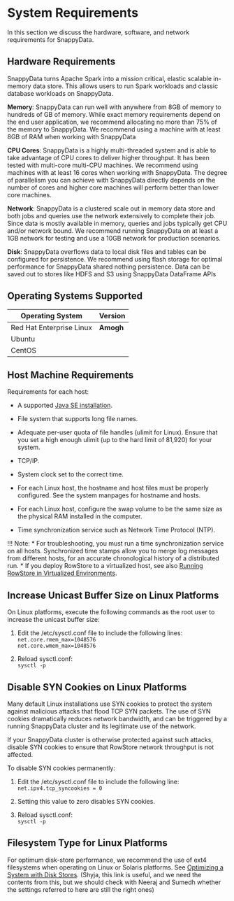 # System Requirements

In this section we discuss the hardware, software, and network requirements for SnappyData.

## Hardware  Requirements

SnappyData turns Apache Spark into a mission critical, elastic scalable in-memory data store. This allows users to run Spark workloads and classic database workloads on SnappyData.

**Memory**: SnappyData can run well with anywhere from 8GB of memory to hundreds of GB of memory. While exact memory requirements depend on the end user application, we recommend allocating no more than 75% of the memory to SnappyData. We recommend using a machine with at least 8GB of RAM when working with SnappyData

**CPU Cores**: SnappyData is a highly multi-threaded system and is able to take advantage of CPU cores to deliver higher throughput. It has been tested with multi-core multi-CPU machines. We recommend using machines with at least 16 cores when working with SnappyData. The degree of parallelism you can achieve with SnappyData directly depends on the number of cores and higher core machines will perform better than lower core machines.

**Network**: SnappyData is a clustered scale out in memory data store and both jobs and queries use the network extensively to complete their job. Since data is mostly available in memory, queries and jobs typically get CPU and/or network bound. We recommend running SnappyData on at least a 1GB network for testing and use a 10GB network for production scenarios.

**Disk**: SnappyData overflows data to local disk files and tables can be configured for persistence. We recommend using flash storage for optimal performance for SnappyData shared nothing persistence. Data can be saved out to stores like HDFS and S3 using SnappyData DataFrame APIs


## Operating Systems Supported

| Operating System| Version |
|--------|--------|
|Red Hat Enterprise Linux|  **Amogh**      |
|Ubuntu|        |
|CentOS|        |


## Host Machine Requirements
Requirements for each host:

* A supported [Java SE installation](http://www.oracle.com/technetwork/java/javase/downloads/jdk-6u26-download-400750.html).

* File system that supports long file names.

* Adequate per-user quota of file handles (ulimit for Linux). Ensure that you set a high enough ulimit (up to the hard limit of 81,920) for your system.

* TCP/IP.

* System clock set to the correct time.

* For each Linux host, the hostname and host files must be properly configured. See the system manpages for hostname and hosts.

* For each Linux host, configure the swap volume to be the same size as the physical RAM installed in the computer.

* Time synchronization service such as Network Time Protocol (NTP).

!!! Note: 
	* For troubleshooting, you must run a time synchronization service on all hosts. Synchronized time stamps allow you to merge log messages from different hosts, for an accurate chronological history of a distributed run.
	* If you deploy RowStore to a virtualized host, see also [Running RowStore in Virtualized Environments](http://rowstore.docs.snappydata.io/docs/manage_guide/tuning-vm.html#concept_20E2D15D2F65442CAA0B04E9EA144F1D).

## Increase Unicast Buffer Size on Linux Platforms
On Linux platforms, execute the following commands as the root user to increase the unicast buffer size:

1. Edit the /etc/sysctl.conf file to include the following lines:</br>
 `net.core.rmem_max=1048576` </br>`net.core.wmem_max=1048576`

3. Reload sysctl.conf:</br>
 `sysctl -p`


## Disable SYN Cookies on Linux Platforms
Many default Linux installations use SYN cookies to protect the system against malicious attacks that flood TCP SYN packets. The use of SYN cookies dramatically reduces network bandwidth, and can be triggered by a running SnappyData cluster and its legitimate use of the network.

If your SnappyData cluster is otherwise protected against such attacks, disable SYN cookies to ensure that RowStore network throughput is not affected.

To disable SYN cookies permanently:

1. Edit the /etc/sysctl.conf file to include the following line: </br>
 `net.ipv4.tcp_syncookies = 0`

2. Setting this value to zero disables SYN cookies.

3. Reload sysctl.conf:</br>
 `sysctl -p`

## Filesystem Type for Linux Platforms
For optimum disk-store performance, we recommend the use of ext4 filesystems when operating on Linux or Solaris platforms. See [Optimizing a System with Disk Stores](http://rowstore.docs.snappydata.io/docs/disk_storage/running_system_with_disk_stores.html#running_system_with_disk_stores). (Shyja, this link is useful, and we need the contents from this, but we should check with Neeraj and Sumedh whether the settings referred to here are still the right ones)




